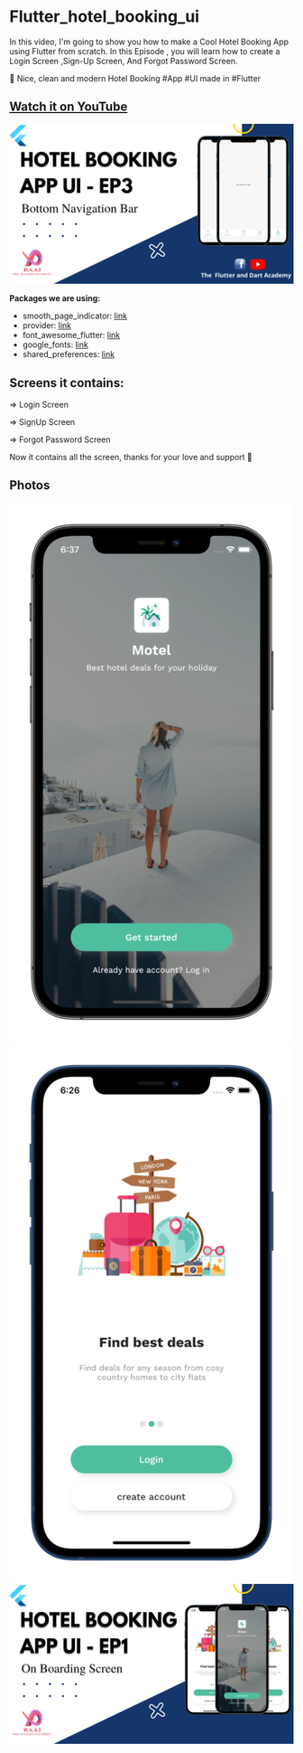# Flutter_hotel_booking_ui

In this video, I'm going to show you how to make a Cool Hotel Booking App using Flutter from scratch.
In this Episode , you will learn how to create a Login Screen ,Sign-Up Screen, And Forgot Password Screen.

🚀 Nice, clean and modern Hotel Booking #App #UI made in #Flutter

## [Watch it on YouTube](https://youtu.be/-tHUmjIkGJ4)
![Preview](U4.png)
   
**Packages we are using:**

-   smooth_page_indicator: [link](https://pub.dev/packages/smooth_page_indicator)
-   provider: [link](https://pub.dev/packages/provider)
-   font_awesome_flutter: [link](https://pub.dev/packages/font_awesome_flutter)
-   google_fonts: [link](https://pub.dev/packages/google_fonts)
-   shared_preferences: [link](https://pub.dev/packages/shared_preferences)

## Screens it contains:

=> Login Screen

=> SignUp Screen

=> Forgot Password Screen

Now it contains all the screen, thanks for your love and support 🙏 

## Photos
![Preview](U1.png)
![Preview](U2.png)
![Preview](U3.png)
